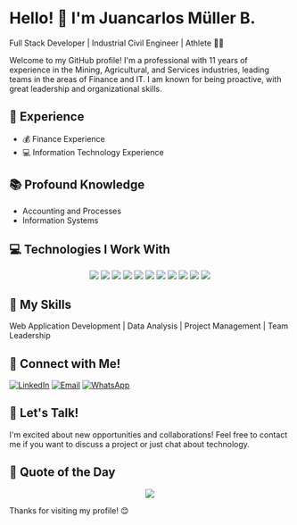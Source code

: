 # Hello! 👋 I'm Juancarlos Müller B.
Full Stack Developer | Industrial Civil Engineer | Athlete 🚴‍♂️

Welcome to my GitHub profile! I'm a professional with 11 years of experience in the Mining, Agricultural, and Services industries, leading teams in the areas of Finance and IT. I am known for being proactive, with great leadership and organizational skills.

## 💼 Experience
- 💰 Finance Experience
- 💻 Information Technology Experience

## 📚 Profound Knowledge
- Accounting and Processes
- Information Systems

## 💻 Technologies I Work With
<p align="center">
  <img src="https://img.shields.io/badge/JavaScript-FFDF3B?style=for-the-badge&logo=javascript&logoColor=black">
  <img src="https://img.shields.io/badge/Python-3776AB?style=for-the-badge&logo=python&logoColor=white">
  <img src="https://img.shields.io/badge/React-61DAFB?style=for-the-badge&logo=react&logoColor=black">
  <img src="https://img.shields.io/badge/Flask-000000?style=for-the-badge&logo=flask">
  <img src="https://img.shields.io/badge/CSS-1572B6?style=for-the-badge&logo=css3">
  <img src="https://img.shields.io/badge/HTML-E34F26?style=for-the-badge&logo=html5">
  <img src="https://img.shields.io/badge/GIT-F05032?style=for-the-badge&logo=git&logoColor=white">
  <img src="https://img.shields.io/badge/SAP-0FAAFF?style=for-the-badge&logo=sap&logoColor=white">
  <img src="https://img.shields.io/badge/Power%20BI-F2C811?style=for-the-badge&logo=powerbi&logoColor=black">
  <img src="https://img.shields.io/badge/Excel-217346?style=for-the-badge&logo=microsoftexcel&logoColor=white">
  <img src="https://img.shields.io/badge/Softland-FF5722?style=for-the-badge&logo=softland&logoColor=white">
</p>

## 🌟 My Skills
Web Application Development | Data Analysis | Project Management | Team Leadership

## 🤝 Connect with Me!
[![LinkedIn](https://img.shields.io/badge/LinkedIn-0077B5?style=for-the-badge&logo=linkedin&logoColor=white)](https://www.linkedin.com/in/juancarlosmullerb/?locale=en_US)
[![Email](https://img.shields.io/badge/Email-D14836?style=for-the-badge&logo=gmail&logoColor=white)](mailto:juancarlos.muller.b@gmail.com)
[![WhatsApp](https://img.shields.io/badge/WhatsApp-25D366?style=for-the-badge&logo=whatsapp&logoColor=white)](https://wa.me/+56993341136)


## 🚀 Let's Talk!
I'm excited about new opportunities and collaborations! Feel free to contact me if you want to discuss a project or just chat about technology.

## 💬 Quote of the Day
<p align="center">
  <img src="https://img.shields.io/badge/Quote%20of%20the%20Day-First%2C%20solve%20the%20problem.%20Then%2C%20write%20the%20code.-informational">
</p>

Thanks for visiting my profile! 😊
